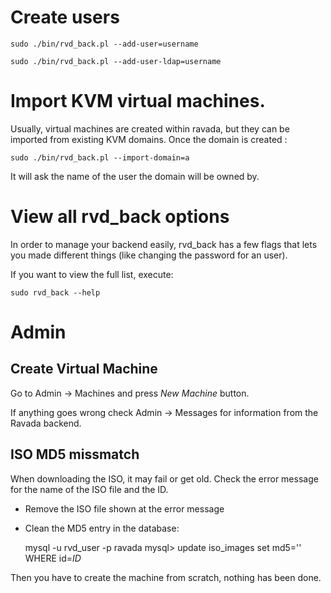 
# Create users


    sudo ./bin/rvd_back.pl --add-user=username

    sudo ./bin/rvd_back.pl --add-user-ldap=username


# Import KVM virtual machines.

Usually, virtual machines are created within ravada, but they can be
imported from existing KVM domains. Once the domain is created :

    sudo ./bin/rvd_back.pl --import-domain=a

It will ask the name of the user the domain will be owned by.


# View all rvd_back options

In order to manage your backend easily, rvd_back has a few flags that
lets you made different things (like changing the password for an user).

If you want to view the full list, execute:

    sudo rvd_back --help

# Admin

## Create Virtual Machine

Go to Admin -> Machines and press _New Machine_ button.

If anything goes wrong check Admin -> Messages for information
from the Ravada backend.

## ISO MD5 missmatch

When downloading the ISO, it may fail or get old. Check the error
message for the name of the ISO file and the ID.

* Remove the ISO file shown at the error message
* Clean the MD5 entry in the database:

    mysql -u rvd_user -p ravada
    mysql> update iso_images set md5='' WHERE id=_ID_

Then you have to create the machine from scratch, nothing has been done.
